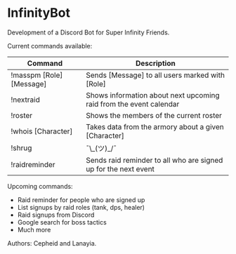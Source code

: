 # InfinityBot
Development of a Discord Bot for Super Infinity Friends.

Current commands available:

|           Command         |                            Description                                |
| ------------------------  |   ----------------------------------------------------------------    |
| !masspm [Role] [Message]  |   Sends [Message] to all users marked with [Role]                     |
| !nextraid                 |   Shows information about next upcoming raid from the event calendar  |
| !roster                   |   Shows the members of the current roster                             |
| !whois [Character]        |   Takes data from the armory about a given [Character]                |
| !shrug                    |   ¯\\\_(ツ)_/¯                                                        |
| !raidreminder             |   Sends raid reminder to all who are signed up for the next event     |


Upcoming commands:

- Raid reminder for people who are signed up
- List signups by raid roles (tank, dps, healer)
- Raid signups from Discord
- Google search for boss tactics
- Much more


Authors: Cepheid and Lanayia.
